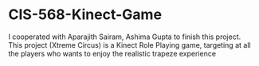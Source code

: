 CIS-568-Kinect-Game
===================
I cooperated with Aparajith Sairam, Ashima Gupta to finish this project.   
This project (Xtreme Circus) is a Kinect Role Playing game, targeting at all the players who wants to enjoy the realistic trapeze experience
